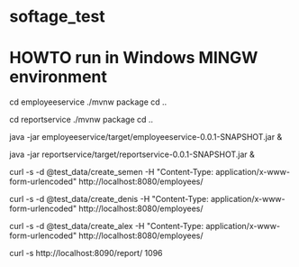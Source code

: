 # softage_test

# HOWTO run in Windows MINGW environment

cd employeeservice
./mvnw package
cd ..

cd reportservice
./mvnw package
cd ..

java -jar employeeservice/target/employeeservice-0.0.1-SNAPSHOT.jar &

java -jar reportservice/target/reportservice-0.0.1-SNAPSHOT.jar &

curl -s -d @test_data/create_semen -H "Content-Type: application/x-www-form-urlencoded" http://localhost:8080/employees/

curl -s -d @test_data/create_denis -H "Content-Type: application/x-www-form-urlencoded" http://localhost:8080/employees/

curl -s -d @test_data/create_alex -H "Content-Type: application/x-www-form-urlencoded" http://localhost:8080/employees/


curl -s http://localhost:8090/report/
1096

